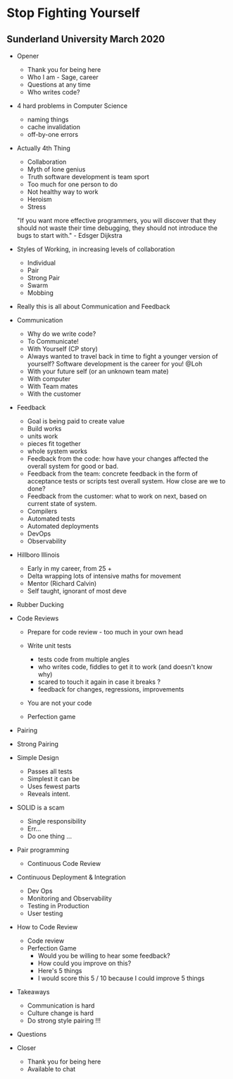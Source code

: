 # Stop Fighting Yourself

## Sunderland University March 2020

- Opener
  - Thank you for being here
  - Who I am - Sage, career
  - Questions at any time
  - Who writes code?

- 4 hard problems in Computer Science
  - naming things
  - cache invalidation
  - off-by-one errors
  
- Actually 4th Thing 
  - Collaboration
  - Myth of lone genius
  - Truth software development is team sport
  - Too much for one person to do
  - Not healthy way to work
  - Heroism
  - Stress
  
  "If you want more effective programmers, you will discover that they should not waste their time debugging, they should not introduce
  the bugs to start with." - Edsger Dijkstra
  
- Styles of Working, in increasing levels of collaboration
  - Individual
  - Pair
  - Strong Pair
  - Swarm
  - Mobbing
  
- Really this is all about Communication and Feedback
   
- Communication
  - Why do we write code?
  - To Communicate!
  - With Yourself (CP story)
  - Always wanted to travel back in time to fight a younger version of yourself? Software development is the career for you! @Loh
  - With your future self (or an unknown team mate)
  - With computer
  - With Team mates 
  - With the customer

- Feedback
  - Goal is being paid to create value
  - Build works
  - units work
  - pieces fit together
  - whole system works
  - Feedback from the code: how have your changes affected the overall system for good or bad.
  - Feedback from the team: concrete feedback in the form of acceptance tests or scripts test overall system. How close are we to done?
  - Feedback from the customer: what to work on next, based on current state of system.
  - Compilers
  - Automated tests
  - Automated deployments
  - DevOps
  - Observability 

- Hillboro Illinois
  - Early in my career, from 25 + 
  - Delta wrapping lots of intensive maths for movement
  - Mentor (Richard Calvin)
  - Self taught, ignorant of most deve
- Rubber Ducking

- Code Reviews
  - Prepare for code review - too much in your own head
  - Write unit tests
    - tests code from multiple angles
    - who writes code, fiddles to get it to work (and doesn't know why)
    - scared to touch it again in case it breaks ?
    - feedback for changes, regressions, improvements
  - You are not your code
  
  - Perfection game
  
- Pairing

- Strong Pairing


- Simple Design
  - Passes all tests
  - Simplest it can be
  - Uses fewest parts
  - Reveals intent.
  
- SOLID is a scam
  - Single responsibility
  - Err...
  - Do one thing ...
  
- Pair programming
  - Continuous Code Review

- Continuous Deployment & Integration 
  - Dev Ops
  - Monitoring and Observability
  - Testing in Production
  - User testing

- How to Code Review
  - Code review 
  - Perfection Game
    - Would you be willing to hear some feedback?
    - How could you improve on this?
    - Here's 5 things 
    - I would score this 5 / 10 because I could improve 5 things
    

- Takeaways
  - Communication is hard
  - Culture change is hard
  - Do strong style pairing !!!

- Questions

- Closer
  - Thank you for being here
  - Available to chat

